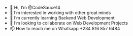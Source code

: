 - 👋 Hi, I’m @CodeSauce14
- 👀 I’m interested in working with other great minds
- 🌱 I’m currently learning Backend Web Development
- 💞️ I’m looking to collaborate on Web Development Projects
- 📫 How to reach me on Whatsapp +234 816 857 6484

<!---
CodeSauce14/CodeSauce14 is a ✨ special ✨ repository because its `README.md` (this file) appears on your GitHub profile.
You can click the Preview link to take a look at your changes.
--->
